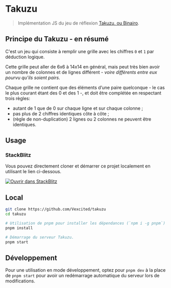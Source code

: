 # Takuzu

> Implémentation JS du jeu de réflexion [Takuzu, ou Binairo](https://fr.wikipedia.org/wiki/Takuzu).

## Principe du Takuzu - en résumé

C'est un jeu qui consiste à remplir une grille avec les chiffres `0` et `1` par déduction logique.

Cette grille peut aller de 6x6 à 14x14 en général, mais peut très bien avoir un
nombre de colonnes et de lignes différent - *voire différents entre eux pourvu
qu'ils soient pairs*.

Chaque grille ne contient que des éléments d’une paire quelconque - le cas le plus courant étant des 0 et des 1 -, et doit être complétée en respectant trois règles:

- autant de 1 que de 0 sur chaque ligne et sur chaque colonne ;
- pas plus de 2 chiffres identiques côte à côte ;
- (règle de non-duplication) 2 lignes ou 2 colonnes ne peuvent être identiques.

## Usage

### StackBlitz

Vous pouvez directement cloner et démarrer ce projet localement
en utilisant le lien ci-dessous.

[![Ouvrir dans StackBlitz](https://developer.stackblitz.com/img/open_in_stackblitz.svg)](https://stackblitz.com/github/Vexcited/takuzu?embed=1&hideExplorer=1&theme=dark&view=preview&startScript=start&title=Takuzu)

## Local

```bash
git clone https://github.com/Vexcited/takuzu
cd takuzu

# Utilisation de pnpm pour installer les dépendances (`npm i -g pnpm`)
pnpm install

# Démarrage du serveur Takuzu.
pnpm start
```

## Développement

Pour une utilisation en mode développement, optez pour `pnpm dev` à la place de
`pnpm start` pour avoir un redémarrage automatique du serveur lors de modifications.